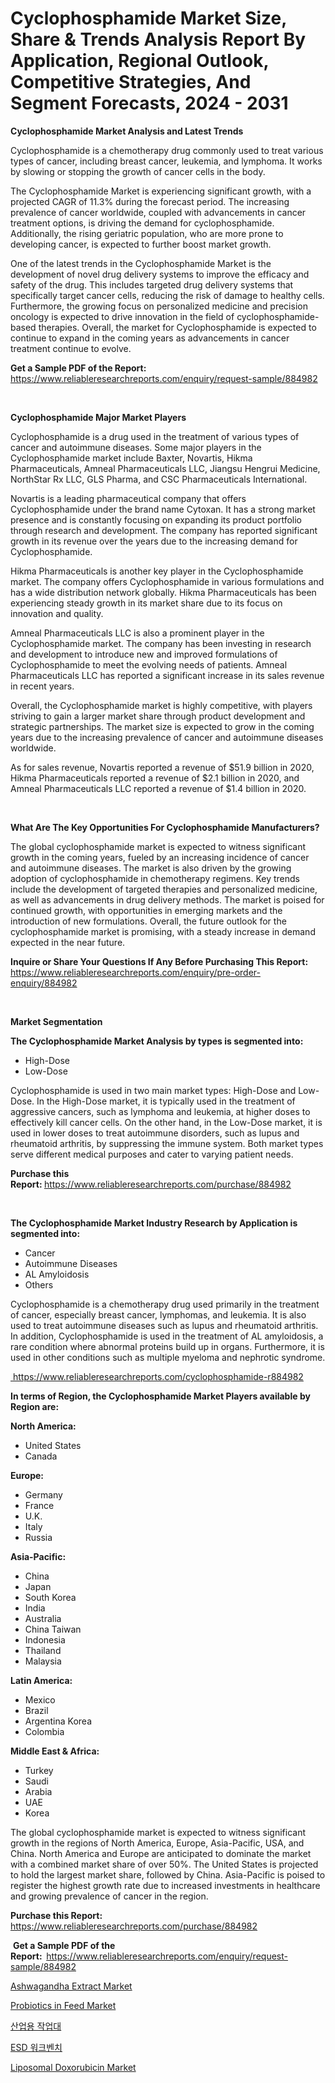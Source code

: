 <p><h1>Cyclophosphamide Market Size, Share & Trends Analysis Report By Application, Regional Outlook, Competitive Strategies, And Segment Forecasts, 2024 - 2031</h1></p><p><strong>Cyclophosphamide Market Analysis and Latest Trends</strong></p>
<p><p>Cyclophosphamide is a chemotherapy drug commonly used to treat various types of cancer, including breast cancer, leukemia, and lymphoma. It works by slowing or stopping the growth of cancer cells in the body.</p><p>The Cyclophosphamide Market is experiencing significant growth, with a projected CAGR of 11.3% during the forecast period. The increasing prevalence of cancer worldwide, coupled with advancements in cancer treatment options, is driving the demand for cyclophosphamide. Additionally, the rising geriatric population, who are more prone to developing cancer, is expected to further boost market growth.</p><p>One of the latest trends in the Cyclophosphamide Market is the development of novel drug delivery systems to improve the efficacy and safety of the drug. This includes targeted drug delivery systems that specifically target cancer cells, reducing the risk of damage to healthy cells. Furthermore, the growing focus on personalized medicine and precision oncology is expected to drive innovation in the field of cyclophosphamide-based therapies. Overall, the market for Cyclophosphamide is expected to continue to expand in the coming years as advancements in cancer treatment continue to evolve.</p></p>
<p><strong>Get a Sample PDF of the Report:&nbsp;</strong> <a href="https://www.reliableresearchreports.com/enquiry/request-sample/884982">https://www.reliableresearchreports.com/enquiry/request-sample/884982</a></p>
<p>&nbsp;</p>
<p><strong>Cyclophosphamide Major Market Players</strong></p>
<p><p>Cyclophosphamide is a drug used in the treatment of various types of cancer and autoimmune diseases. Some major players in the Cyclophosphamide market include Baxter, Novartis, Hikma Pharmaceuticals, Amneal Pharmaceuticals LLC, Jiangsu Hengrui Medicine, NorthStar Rx LLC, GLS Pharma, and CSC Pharmaceuticals International.</p><p>Novartis is a leading pharmaceutical company that offers Cyclophosphamide under the brand name Cytoxan. It has a strong market presence and is constantly focusing on expanding its product portfolio through research and development. The company has reported significant growth in its revenue over the years due to the increasing demand for Cyclophosphamide.</p><p>Hikma Pharmaceuticals is another key player in the Cyclophosphamide market. The company offers Cyclophosphamide in various formulations and has a wide distribution network globally. Hikma Pharmaceuticals has been experiencing steady growth in its market share due to its focus on innovation and quality.</p><p>Amneal Pharmaceuticals LLC is also a prominent player in the Cyclophosphamide market. The company has been investing in research and development to introduce new and improved formulations of Cyclophosphamide to meet the evolving needs of patients. Amneal Pharmaceuticals LLC has reported a significant increase in its sales revenue in recent years.</p><p>Overall, the Cyclophosphamide market is highly competitive, with players striving to gain a larger market share through product development and strategic partnerships. The market size is expected to grow in the coming years due to the increasing prevalence of cancer and autoimmune diseases worldwide. </p><p>As for sales revenue, Novartis reported a revenue of $51.9 billion in 2020, Hikma Pharmaceuticals reported a revenue of $2.1 billion in 2020, and Amneal Pharmaceuticals LLC reported a revenue of $1.4 billion in 2020.</p></p>
<p>&nbsp;</p>
<p><strong>What Are The Key Opportunities For Cyclophosphamide Manufacturers?</strong></p>
<p><p>The global cyclophosphamide market is expected to witness significant growth in the coming years, fueled by an increasing incidence of cancer and autoimmune diseases. The market is also driven by the growing adoption of cyclophosphamide in chemotherapy regimens. Key trends include the development of targeted therapies and personalized medicine, as well as advancements in drug delivery methods. The market is poised for continued growth, with opportunities in emerging markets and the introduction of new formulations. Overall, the future outlook for the cyclophosphamide market is promising, with a steady increase in demand expected in the near future.</p></p>
<p><strong>Inquire or Share Your Questions If Any Before Purchasing This Report:</strong> <a href="https://www.reliableresearchreports.com/enquiry/pre-order-enquiry/884982">https://www.reliableresearchreports.com/enquiry/pre-order-enquiry/884982</a></p>
<p>&nbsp;</p>
<p><strong>Market Segmentation</strong></p>
<p><strong>The Cyclophosphamide Market Analysis by types is segmented into:</strong></p>
<p><ul><li>High-Dose</li><li>Low-Dose</li></ul></p>
<p><p>Cyclophosphamide is used in two main market types: High-Dose and Low-Dose. In the High-Dose market, it is typically used in the treatment of aggressive cancers, such as lymphoma and leukemia, at higher doses to effectively kill cancer cells. On the other hand, in the Low-Dose market, it is used in lower doses to treat autoimmune disorders, such as lupus and rheumatoid arthritis, by suppressing the immune system. Both market types serve different medical purposes and cater to varying patient needs.</p></p>
<p><strong>Purchase this Report:&nbsp;</strong><a href="https://www.reliableresearchreports.com/purchase/884982">https://www.reliableresearchreports.com/purchase/884982</a></p>
<p>&nbsp;</p>
<p><strong>The Cyclophosphamide Market Industry Research by Application is segmented into:</strong></p>
<p><ul><li>Cancer</li><li>Autoimmune Diseases</li><li>AL Amyloidosis</li><li>Others</li></ul></p>
<p><p>Cyclophosphamide is a chemotherapy drug used primarily in the treatment of cancer, especially breast cancer, lymphomas, and leukemia. It is also used to treat autoimmune diseases such as lupus and rheumatoid arthritis. In addition, Cyclophosphamide is used in the treatment of AL amyloidosis, a rare condition where abnormal proteins build up in organs. Furthermore, it is used in other conditions such as multiple myeloma and nephrotic syndrome.</p></p>
<p><a href="https://www.reliableresearchreports.com/cyclophosphamide-r884982">&nbsp;https://www.reliableresearchreports.com/cyclophosphamide-r884982</a></p>
<p><strong>In terms of Region, the Cyclophosphamide Market Players available by Region are:</strong></p>
<p>
    <p> <strong> North America: </strong>
        <ul>
            <li>United States</li>
            <li>Canada</li>
        </ul>
        </p> 
    <p> <strong> Europe: </strong>
        <ul>
            <li>Germany</li>
            <li>France</li>
            <li>U.K.</li>
            <li>Italy</li>
            <li>Russia</li>
        </ul>
        </p> 
    <p> <strong> Asia-Pacific: </strong>
        <ul>
            <li>China</li>
            <li>Japan</li>
            <li>South Korea</li>
            <li>India</li>
            <li>Australia</li>
            <li>China Taiwan</li>
            <li>Indonesia</li>
            <li>Thailand</li>
            <li>Malaysia</li>
        </ul>
        </p> 
    <p> <strong> Latin America: </strong>
        <ul>
            <li>Mexico</li>
            <li>Brazil</li>
            <li>Argentina Korea</li>
            <li>Colombia</li>
        </ul>
        </p> 
    <p> <strong> Middle East & Africa: </strong>
        <ul>
            <li>Turkey</li>
            <li>Saudi</li>
            <li>Arabia</li>
            <li>UAE</li>
            <li>Korea</li>
        </ul>
    </p>
    </p>
<p><p>The global cyclophosphamide market is expected to witness significant growth in the regions of North America, Europe, Asia-Pacific, USA, and China. North America and Europe are anticipated to dominate the market with a combined market share of over 50%. The United States is projected to hold the largest market share, followed by China. Asia-Pacific is poised to register the highest growth rate due to increased investments in healthcare and growing prevalence of cancer in the region.</p></p>
<p><strong>Purchase this Report: </strong><a href="https://www.reliableresearchreports.com/purchase/884982">https://www.reliableresearchreports.com/purchase/884982</a></p>
<p>&nbsp;<strong>Get a Sample PDF of the Report:&nbsp;&nbsp;</strong><a href="https://www.reliableresearchreports.com/enquiry/request-sample/884982">https://www.reliableresearchreports.com/enquiry/request-sample/884982</a></p>
<p><strong></strong></p>
<p><p><a href="https://github.com/kathiaseamanalvaradovlprc2h/Market-Research-Report-List-2/blob/main/ashwagandha-extract-market.md">Ashwagandha Extract Market</a></p><p><a href="https://issuu.com/reportprime-2/docs/probiotics-in-feed-market-size-2030.pptx">Probiotics in Feed Market</a></p><p><a href="https://github.com/royErdmtyan906778/Market-Research-Report-List-1/blob/main/144921156879.md">산업용 작업대</a></p><p><a href="https://github.com/valroy852/Market-Research-Report-List-1/blob/main/428429956880.md">ESD 워크벤치</a></p><p><a href="https://github.com/wusalecollins540tpqoz/Market-Research-Report-List-2/blob/main/liposomal-doxorubicin-market.md">Liposomal Doxorubicin Market</a></p></p>
